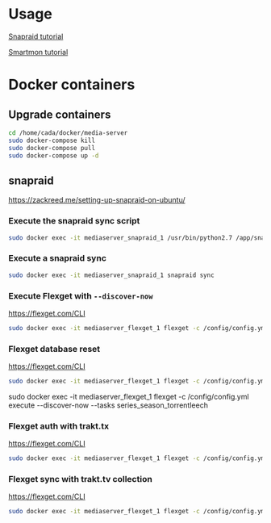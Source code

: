 # Usage
[Snapraid tutorial](http://zackreed.me/setting-up-snapraid-on-ubuntu/)

[Smartmon tutorial](http://zackreed.me/how-do-i-know-if-my-hard-drive-is-failing/)

# Docker containers

## Upgrade containers
```bash
cd /home/cada/docker/media-server
sudo docker-compose kill
sudo docker-compose pull
sudo docker-compose up -d
```

## snapraid

https://zackreed.me/setting-up-snapraid-on-ubuntu/

### Execute the snapraid sync script

```bash
sudo docker exec -it mediaserver_snapraid_1 /usr/bin/python2.7 /app/snapraid-runner/snapraid-runner.py -c /config/snapraid-runner.conf
```

### Execute a snapraid sync
```bash
sudo docker exec -it mediaserver_snapraid_1 snapraid sync
```

### Execute Flexget with ``--discover-now``
https://flexget.com/CLI

```bash
sudo docker exec -it mediaserver_flexget_1 flexget -c /config/config.yml execute --discover-now
```

### Flexget database reset
https://flexget.com/CLI

```bash
sudo docker exec -it mediaserver_flexget_1 flexget -c /config/config.yml database reset --sure
```

sudo docker exec -it mediaserver_flexget_1 flexget -c /config/config.yml execute --discover-now --tasks series_season_torrentleech

### Flexget auth with trakt.tx
https://flexget.com/CLI

```bash
sudo docker exec -it mediaserver_flexget_1 flexget -c /config/config.yml trakt auth carlba
```

### Flexget sync with trakt.tv collection
https://flexget.com/CLI

```bash
sudo docker exec -it mediaserver_flexget_1 flexget -c /config/config.yml execute --discover-now --tasks sync_collected_trakt
```

